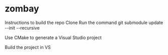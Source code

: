 # zombay

Instructions to build the repo
Clone
Run the command 
git submodule update --init --recursive

Use CMake to generate a Visual Studio project

Build the project in VS
